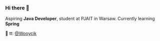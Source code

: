 ### Hi there 👋

Aspiring <b>Java Developer</b>, student at PJAIT in Warsaw. 
Currently learning <b>Spring</b> 

📲 tt: <a href="https://twitter.com/Wooycik">@Wooycik</a>
<!--
**vvooycik/vvooycik** is a ✨ _special_ ✨ repository because its `README.md` (this file) appears on your GitHub profile.

Here are some ideas to get you started:

- 🔭 I’m currently working on ...
- 🌱 I’m currently learning ...
- 👯 I’m looking to collaborate on ...
- 🤔 I’m looking for help with ...
- 💬 Ask me about ...
- 📫 How to reach me: ...
- 😄 Pronouns: ...
- ⚡ Fun fact: ...
-->
